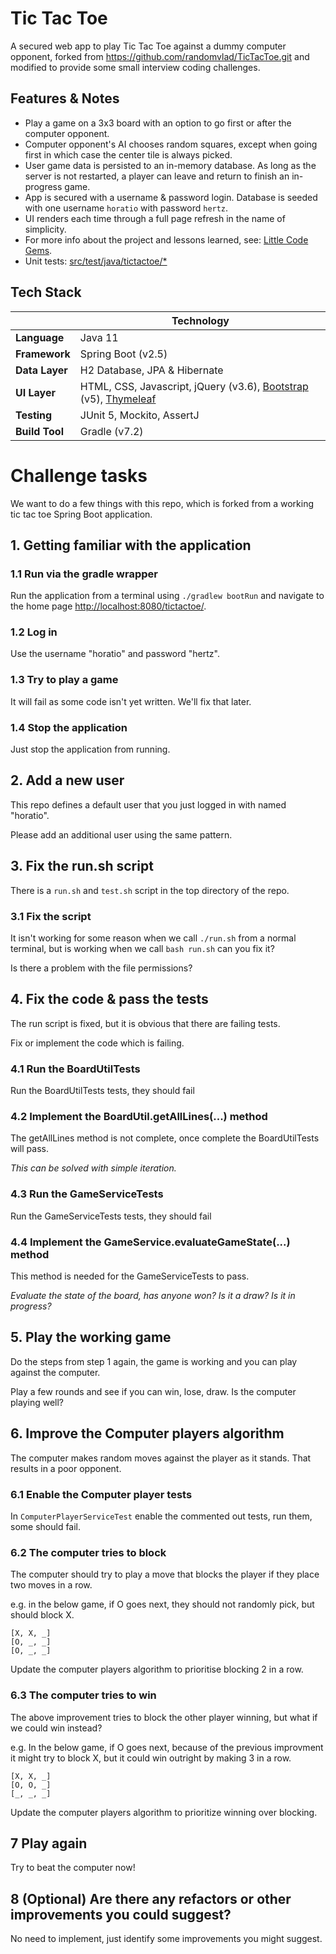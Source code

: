 # Tic Tac Toe

A secured web app to play Tic Tac Toe against a dummy computer opponent, forked from https://github.com/randomvlad/TicTacToe.git and modified to provide some small interview coding challenges.

## Features & Notes
* Play a game on a 3x3 board with an option to go first or after the computer opponent.
* Computer opponent's AI chooses random squares, except when going first in which case the center tile is always picked.
* User game data is persisted to an in-memory database. As long as the server is not restarted, a player can leave and return to finish an in-progress game.  
* App is secured with a username & password login. Database is seeded with one username `horatio` with password `hertz`.
* UI renders each time through a full page refresh in the name of simplicity.
* For more info about the project and lessons learned, see: [Little Code Gems](docs/code-gems.md).
* Unit tests: [src/test/java/tictactoe/*](src/test/java/tictactoe)

## Tech Stack
| | Technology |
|---|---|
| __Language__ | Java 11 |
| __Framework__ | Spring Boot (v2.5) |
| __Data Layer__ | H2 Database, JPA & Hibernate | 
| __UI Layer__ | HTML, CSS, Javascript, jQuery (v3.6), [Bootstrap](https://getbootstrap.com/) (v5), [Thymeleaf](http://www.thymeleaf.org/) |
| __Testing__ | JUnit 5, Mockito, AssertJ |
| __Build Tool__ | Gradle (v7.2) |


# Challenge tasks

We want to do a few things with this repo, which is forked from a working tic tac toe Spring Boot application.

## 1. Getting familiar with the application

### 1.1 Run via the gradle wrapper
Run the application from a terminal using `./gradlew bootRun` and navigate to the home page [http://localhost:8080/tictactoe/](http://localhost:8080/tictactoe/).

### 1.2 Log in
Use the username "horatio" and password "hertz".

### 1.3 Try to play a game
It will fail as some code isn't yet written. We'll fix that later.

### 1.4 Stop the application
Just stop the application from running.

## 2. Add a new user

This repo defines a default user that you just logged in with named "horatio".

Please add an additional user using the same pattern.

## 3. Fix the run.sh script

There is a `run.sh` and `test.sh` script in the top directory of the repo.

### 3.1 Fix the script
It isn't working for some reason when we call `./run.sh` from a normal terminal, but is working when we call `bash run.sh` can you fix it?

Is there a problem with the file permissions?

## 4. Fix the code & pass the tests

The run script is fixed, but it is obvious that there are failing tests.

Fix or implement the code which is failing.

### 4.1 Run the BoardUtilTests
Run the BoardUtilTests tests, they should fail

### 4.2 Implement the BoardUtil.getAllLines(...) method
The getAllLines method is not complete, once complete the BoardUtilTests will pass.

_This can be solved with simple iteration._

### 4.3 Run the GameServiceTests
Run the GameServiceTests tests, they should fail

### 4.4 Implement the GameService.evaluateGameState(...) method
This method is needed for the GameServiceTests to pass.

_Evaluate the state of the board, has anyone won? Is it a draw? Is it in progress?_

## 5. Play the working game
Do the steps from step 1 again, the game is working and you can play against the computer.

Play a few rounds and see if you can win, lose, draw. Is the computer playing well?

## 6. Improve the Computer players algorithm

The computer makes random moves against the player as it stands. That results in a poor opponent.

### 6.1 Enable the Computer player tests

In `ComputerPlayerServiceTest` enable the commented out tests, run them, some should fail.

### 6.2 The computer tries to block

The computer should try to play a move that blocks the player if they place two moves in a row.

e.g. in the below game, if O goes next, they should not randomly pick, but should block X.

```
[X, X, _]
[O, _, _]
[O, _, _]
```

Update the computer players algorithm to prioritise blocking 2 in a row.

### 6.3 The computer tries to win

The above improvement tries to block the other player winning, but what if we could win instead?

e.g. In the below game, if O goes next, because of the previous improvment it might try to block X, but it could win outright by making 3 in a row.

```
[X, X, _]
[O, O, _]
[_, _, _]
```

Update the computer players algorithm to prioritize winning over blocking.

## 7 Play again

Try to beat the computer now!

## 8 (Optional) Are there any refactors or other improvements you could suggest?

No need to implement, just identify some improvements you might suggest.
